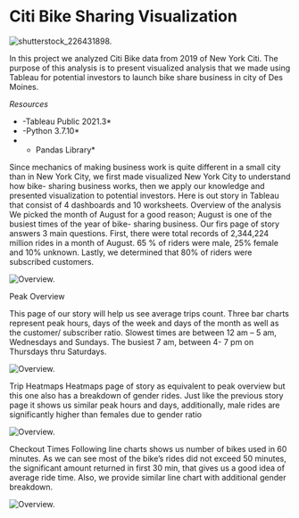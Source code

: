 # Citi Bike Sharing Visualization

![shutterstock_226431898.](https://github.com/kossakova/Bikesharing/blob/main/IMG/shutterstock_226431898.jpg)

In this project we analyzed Citi Bike data from 2019 of New York Citi. The purpose of this analysis is to present visualized analysis that we made using Tableau for potential investors to launch bike share business in city of Des Moines.

*Resources*
* -Tableau Public 2021.3*
* -Python 3.7.10*
* - Pandas Library*

Since mechanics of making business work is quite different in a small city than in New York City, we first made visualized New York City to understand how bike- sharing business works, then we apply our knowledge and presented visualization to potential investors. 
Here is out story in Tableau that consist of 4 dashboards and 10 worksheets. 
Overview of the analysis
We picked the month of August for a good reason; August is one of the busiest times of the year of bike- sharing business. Our firs page of story answers 3 main questions. First, there were total records of 2,344,224 million rides in a month of August. 65 % of riders were male, 25% female and 10% unknown. Lastly, we determined that 80% of riders were subscribed customers. 


![Overview.](https://github.com/kossakova/Bikesharing/blob/main/IMG/Overview.png)

Peak Overview

This page of our story will help us see average trips count.  Three bar charts represent peak hours, days of the week and days of the month as well as the customer/ subscriber ratio. 
Slowest times are between 12 am – 5 am, Wednesdays and Sundays.
The busiest 7 am, between 4- 7 pm on Thursdays thru Saturdays. 

![Overview.](https://github.com/kossakova/Bikesharing/blob/main/IMG/Overview.png)

Trip Heatmaps
Heatmaps page of story as equivalent to peak overview but this one also has a breakdown of gender rides.  Just like the previous story page it shows us similar peak hours and days, additionally, male rides are significantly higher than females due to gender ratio

![Overview.](https://github.com/kossakova/Bikesharing/blob/main/IMG/Overview.png)

Checkout Times
Following line charts shows us number of bikes used in 60 minutes.  As we can see most of the bike’s rides did not exceed 50 minutes, the significant amount returned in first 30 min, that gives us a good idea of average ride time. Also, we provide similar line chart with additional gender breakdown. 

![Overview.](https://github.com/kossakova/Bikesharing/blob/main/IMG/Overview.png)
